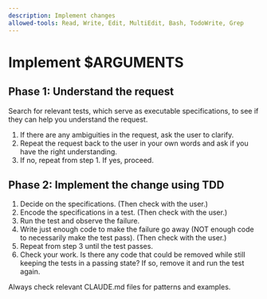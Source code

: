 ```yaml
---
description: Implement changes
allowed-tools: Read, Write, Edit, MultiEdit, Bash, TodoWrite, Grep
---
```


# Implement $ARGUMENTS

## Phase 1: Understand the request

Search for relevant tests, which serve as executable specifications, to see if they can help you understand the request.

1. If there are any ambiguities in the request, ask the user to clarify.
2. Repeat the request back to the user in your own words and ask if you have the right understanding.
3. If no, repeat from step 1. If yes, proceed.

## Phase 2: Implement the change using TDD

1. Decide on the specifications. (Then check with the user.)
2. Encode the specifications in a test. (Then check with the user.)
3. Run the test and observe the failure.
4. Write just enough code to make the failure go away (NOT enough code to necessarily make the test pass). (Then check with the user.)
5. Repeat from step 3 until the test passes.
6. Check your work. Is there any code that could be removed while still keeping the tests in a passing state? If so, remove it and run the test again.

Always check relevant CLAUDE.md files for patterns and examples.
